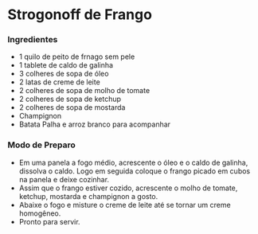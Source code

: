 # Strogonoff de Frango

### Ingredientes

 - 1 quilo de peito de frnago sem pele
 - 1 tablete de caldo de galinha
 - 3 colheres de sopa de óleo
 - 2 latas de creme de leite
 - 2 colheres de sopa de molho de tomate
 - 2 colheres de sopa de ketchup
 - 2 colheres de sopa de mostarda
 - Champignon
 - Batata Palha e arroz branco para acompanhar

### Modo de Preparo

 - Em uma panela a fogo médio, acrescente o óleo e o caldo de galinha, dissolva o caldo. Logo em seguida coloque o frango picado em cubos na panela e deixe cozinhar.
 - Assim que o frango estiver cozido, acrescente o molho de tomate, ketchup, mostarda e champignon a gosto.
 - Abaixe o fogo e misture o creme de leite até se tornar um creme homogêneo.
 - Pronto para servir.

